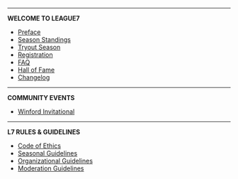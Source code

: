 <!-- docs/_sidebar.md -->
----
**WELCOME TO LEAGUE7**
* [Preface](/ "LEAGUE7 | Preface")
* [Season Standings](season-standings.md "L7 | Season Standings")
* [Tryout Season](tryout-season.md "L7 | Tryout Season")
* [Registration](registration.md "L7 | Registration")
* [FAQ](faq.md "L7 | FAQ")
* [Hall of Fame](hall-of-fame.md "L7 | Hall of Fame")
* [Changelog](changelog.md "L7 | Changelog")

----
**COMMUNITY EVENTS**
* [Winford Invitational](/community-events/winford-invitational "L7 | Winford Invitational") 
----

**L7 RULES & GUIDELINES**
* [Code of Ethics](codeofethics.md "L7 | Code of Ethics")
* [Seasonal Guidelines](seasonal-guidelines.md "L7 | Regular Seasonal Guidelines") 
* [Organizational Guidelines](organizational-guidelines.md "L7 | Organizational Guidelines")
* [Moderation Guidelines](moderation-guidelines.md "L7 | Moderation Guidelines") 
